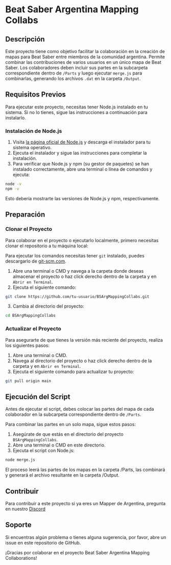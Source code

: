 # Beat Saber Argentina Mapping Collabs

## Descripción
Este proyecto tiene como objetivo facilitar la colaboración en la creación de mapas para Beat Saber entre miembros de la comunidad argentina. Permite combinar las contribuciones de varios usuarios en un único mapa de Beat Saber. Los colaboradores deben incluir sus partes en la subcarpeta correspondiente dentro de `/Parts` y luego ejecutar `merge.js` para combinarlas, generando los archivos `.dat` en la carpeta `/Output`.

## Requisitos Previos

Para ejecutar este proyecto, necesitas tener Node.js instalado en tu sistema. Si no lo tienes, sigue las instrucciones a continuación para instalarlo.

### Instalación de Node.js

1. Visita [la página oficial de Node.js](https://nodejs.org/) y descarga el instalador para tu sistema operativo.
2. Ejecuta el instalador y sigue las instrucciones para completar la instalación.
3. Para verificar que Node.js y npm (su gestor de paquetes) se han instalado correctamente, abre una terminal o línea de comandos y ejecuta:

```bash
node -v
npm -v
```
Esto debería mostrarte las versiones de Node.js y npm, respectivamente.

## Preparación

### Clonar el Proyecto

Para colaborar en el proyecto o ejecutarlo localmente, primero necesitas clonar el repositorio a tu máquina local:

Para ejecutar los comandos necesitas tener `git` instalado, puedes descargarlo de [git-scm.com](https://git-scm.com/).

1. Abre una terminal o CMD y navega a la carpeta donde deseas almacenar el proyecto o haz click derecho dentro de la carpeta y en `Abrir en Terminal`.
2. Ejecuta el siguiente comando:
```bash
git clone https://github.com/tu-usuario/BSArgMappingCollabs.git
```
3. Cambia al directorio del proyecto:
```bash
cd BSArgMappingCollabs
```

### Actualizar el Proyecto

Para asegurarte de que tienes la versión más reciente del proyecto, realiza los siguientes pasos:

1. Abre una terminal o CMD.
2. Navega al directorio del proyecto o haz click derecho dentro de la carpeta y en `Abrir en Terminal`.
3. Ejecuta el siguiente comando para actualizar tu proyecto:
```bash
git pull origin main
```

## Ejecución del Script

Antes de ejecutar el script, debes colocar las partes del mapa de cada colaborador en la subcarpeta correspondiente dentro de `/Parts`.

Para combinar las partes en un solo mapa, sigue estos pasos:

1. Asegúrate de que estás en el directorio del proyecto `BSArgMappingCollabs`.
2. Abre una terminal o CMD en este directorio.
3. Ejecuta el script con Node.js:
```bash
node merge.js
```
El proceso leerá las partes de los mapas en la carpeta /Parts, las combinará y generará el archivo resultante en la carpeta /Output.

## Contribuir
Para contribuir a este proyecto si ya eres un Mapper de Argentina, pregunta en nuestro [Discord](https://discord.gg/vrargentina)

## Soporte
Si encuentras algún problema o tienes alguna sugerencia, por favor, abre un issue en este repositorio de GitHub.

¡Gracias por colaborar en el proyecto Beat Saber Argentina Mapping Collaborations!
